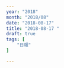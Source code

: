 ```yaml
---
year: "2018"
month: "2018/08"
date: "2018-08-17"
title: "2018-08-17 "
draft: true
tags: [
    "日報"
]

---
```


